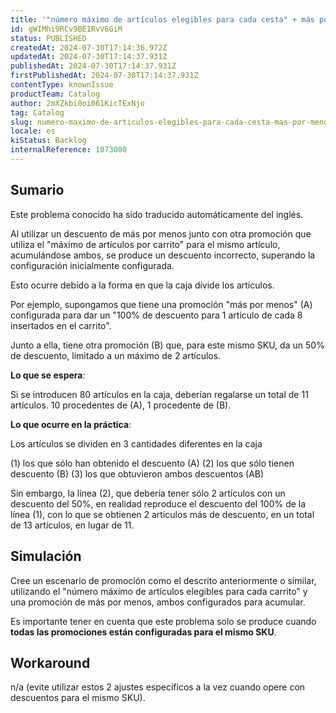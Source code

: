 ```yaml
---
title: '"número máximo de artículos elegibles para cada cesta" + más por menos aplica un descuento incorrecto al utilizar el mismo artículo.'
id: gWIMhi9RCv9BE1RvV6GiM
status: PUBLISHED
createdAt: 2024-07-30T17:14:36.972Z
updatedAt: 2024-07-30T17:14:37.931Z
publishedAt: 2024-07-30T17:14:37.931Z
firstPublishedAt: 2024-07-30T17:14:37.931Z
contentType: knownIssue
productTeam: Catalog
author: 2mXZkbi0oi061KicTExNjo
tag: Catalog
slug: numero-maximo-de-articulos-elegibles-para-cada-cesta-mas-por-menos-aplica-un-descuento-incorrecto-al-utilizar-el-mismo-articulo
locale: es
kiStatus: Backlog
internalReference: 1073080
---
```


## Sumario

<div class="alert alert-info">
  <p>Este problema conocido ha sido traducido automáticamente del inglés.</p>
</div>


Al utilizar un descuento de más por menos junto con otra promoción que utiliza el "máximo de artículos por carrito" para el mismo artículo, acumulándose ambos, se produce un descuento incorrecto, superando la configuración inicialmente configurada.

Esto ocurre debido a la forma en que la caja divide los artículos.

Por ejemplo, supongamos que tiene una promoción "más por menos" (A) configurada para dar un "100% de descuento para 1 artículo de cada 8 insertados en el carrito".

Junto a ella, tiene otra promoción (B) que, para este mismo SKU, da un 50% de descuento, limitado a un máximo de 2 artículos.

**Lo que se espera**:

Si se introducen 80 artículos en la caja, deberían regalarse un total de 11 artículos.  10 procedentes de (A), 1 procedente de (B).

**Lo que ocurre en la práctica**:

Los artículos se dividen en 3 cantidades diferentes en la caja

(1) los que sólo han obtenido el descuento (A)
(2) los que sólo tienen descuento (B)
(3) los que obtuvieron ambos descuentos (AB)

Sin embargo, la línea (2), que debería tener sólo 2 artículos con un descuento del 50%, en realidad reproduce el descuento del 100% de la línea (1), con lo que se obtienen 2 artículos más de descuento, en un total de 13 artículos, en lugar de 11.





## Simulación


Cree un escenario de promoción como el descrito anteriormente o similar, utilizando el "número máximo de artículos elegibles para cada carrito" y una promoción de más por menos, ambos configurados para acumular.

Es importante tener en cuenta que este problema solo se produce cuando **todas las promociones están configuradas para el mismo SKU**.



## Workaround


n/a (evite utilizar estos 2 ajustes específicos a la vez cuando opere con descuentos para el mismo SKU).






